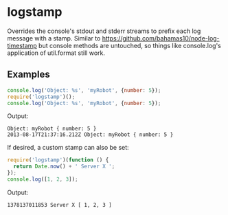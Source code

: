 # logstamp

Overrides the console's stdout and stderr streams to prefix
each log message with a stamp. Similar to
https://github.com/bahamas10/node-log-timestamp but console methods
are untouched, so things like console.log's application of
util.format still work.

## Examples
```js
console.log('Object: %s', 'myRobot', {number: 5});
require('logstamp')();
console.log('Object: %s', 'myRobot', {number: 5});
```

Output:
```
Object: myRobot { number: 5 }
2013-08-17T21:37:16.212Z Object: myRobot { number: 5 }
```

If desired, a custom stamp can also be set:
```js
require('logstamp')(function () {
  return Date.now() + ' Server X ';
});
console.log([1, 2, 3]);
```

Output:
```
1378137011853 Server X [ 1, 2, 3 ]
```
